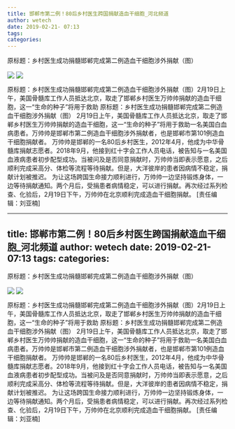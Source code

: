 ```yaml
---
title: 邯郸市第二例！80后乡村医生跨国捐献造血干细胞_河北频道
author: wetech
date: 2019-02-21- 07:13
tags: 
categories: 
---
```

原标题：乡村医生成功捐髓邯郸完成第二例造血干细胞涉外捐献（图）
<!-- more -->
                
<img align="center" border="0" src="http://p3.ifengimg.com/fck/2019_08/d1699efee3d828e_w750_h562.jpg" />
                
<img align="center" border="0" src="http://p2.ifengimg.com/a/2016/0810/204c433878d5cf9size1_w16_h16.png" />
            
原标题：乡村医生成功捐髓邯郸完成第二例造血干细胞涉外捐献（图）2月19日上午，美国骨髓库工作人员抵达北京，取走了邯郸乡村医生万帅帅捐献的造血干细胞，这一“生命的种子”将用于救助
原标题：乡村医生成功捐髓邯郸完成第二例造血干细胞涉外捐献（图）
2月19日上午，美国骨髓库工作人员抵达北京，取走了邯郸乡村医生万帅帅捐献的造血干细胞，这一“生命的种子”将用于救助一名美国白血病患者。万帅帅是邯郸市第二例造血干细胞涉外捐献者，也是邯郸市第101例造血干细胞捐献者。
万帅帅是邯郸的一名80后乡村医生，2012年4月，他成为中华骨髓库捐献志愿者。2018年9月，他接到红十字会工作人员电话，被告知与一名美国血液病患者初步配型成功。当被问及是否同意捐献时，万帅帅当即表示愿意，之后顺利完成采高分、体检等流程等待捐献。但是，大洋彼岸的患者因病情不稳定，捐献计划被推迟。
为让这场跨国生命接力顺利进行，万帅帅一边坚持锻炼身体，一边等待捐献通知。两个月后，受捐患者病情稳定，可以进行捐献。再次经过系列检查、化验后，2月19日下午，万帅帅在北京顺利完成造血干细胞捐献。
[责任编辑：刘亚楠]
            
---
title: 邯郸市第二例！80后乡村医生跨国捐献造血干细胞_河北频道
author: wetech
date: 2019-02-21- 07:13
tags: 
categories: 
---
原标题：乡村医生成功捐髓邯郸完成第二例造血干细胞涉外捐献（图）
<!-- more -->
                
<img align="center" border="0" src="http://p3.ifengimg.com/fck/2019_08/d1699efee3d828e_w750_h562.jpg" />
                
<img align="center" border="0" src="http://p2.ifengimg.com/a/2016/0810/204c433878d5cf9size1_w16_h16.png" />
            
原标题：乡村医生成功捐髓邯郸完成第二例造血干细胞涉外捐献（图）2月19日上午，美国骨髓库工作人员抵达北京，取走了邯郸乡村医生万帅帅捐献的造血干细胞，这一“生命的种子”将用于救助
原标题：乡村医生成功捐髓邯郸完成第二例造血干细胞涉外捐献（图）
2月19日上午，美国骨髓库工作人员抵达北京，取走了邯郸乡村医生万帅帅捐献的造血干细胞，这一“生命的种子”将用于救助一名美国白血病患者。万帅帅是邯郸市第二例造血干细胞涉外捐献者，也是邯郸市第101例造血干细胞捐献者。
万帅帅是邯郸的一名80后乡村医生，2012年4月，他成为中华骨髓库捐献志愿者。2018年9月，他接到红十字会工作人员电话，被告知与一名美国血液病患者初步配型成功。当被问及是否同意捐献时，万帅帅当即表示愿意，之后顺利完成采高分、体检等流程等待捐献。但是，大洋彼岸的患者因病情不稳定，捐献计划被推迟。
为让这场跨国生命接力顺利进行，万帅帅一边坚持锻炼身体，一边等待捐献通知。两个月后，受捐患者病情稳定，可以进行捐献。再次经过系列检查、化验后，2月19日下午，万帅帅在北京顺利完成造血干细胞捐献。
[责任编辑：刘亚楠]
            
